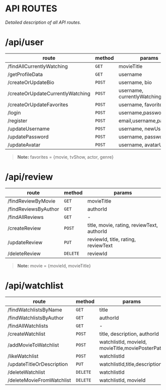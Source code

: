 # API ROUTES
*Detailed description of all API routes.*

# /api/user

|route           |method    |params                   |
|----------------|----------|-----------------------------|
|/findAllCurrentlyWatching|`GET`    |movieTitle|
|/getProfileData |`GET`     |username|
|/createOrUpdateBio|`POST`    |username, bio|
|/createOrUpdateCurrentlyWatching|`POST`    |username, currentlyWatching|
|/createOrUpdateFavorites|`POST`    |username, favorites|
|/login          |`POST`    |username,password         |
|/register       |`POST`    |email,username,password      |
|/updateUsername |`POST`    |username, newUsername|
|/updatePassword |`POST`    |username, password|
|/updateAvatar   |`POST`    |username, avatarURL|
> **Note:** favorites = {movie, tvShow, actor, genre}


# /api/review

|route           |method    |params                   |
|----------------|----------|-----------------------------|
|/findReviewByMovie|`GET`    |movieTitle         |
|/findReviewsByAuthor|`GET`    |authorId|
|/findAllReviews|`GET`    | - |
|/createReview   |`POST`    |title, movie, rating, reviewText, authorId      |
|/updateReview|`PUT`    |reviewId, title, rating, reviewText|
|/deleteReview|`DELETE`    |reviewId|
> **Note:** movie = {movieId, movieTitle}



# /api/watchlist

|route           |method    |params                   |
|----------------|----------|-----------------------------|
|/findWatchlistsByName|`GET`    |title|
|/findWatchlistsByAuthor|`GET`    |authorId|
|/findAllWatchlists|`GET`    | - |
|/createWatchlist   |`POST`    |title, description, authorId      |
|/addMovieToWatchlist|`POST`    |watchlistId, movieId, movieTitle,moviePosterPath|
|/likeWatchlist|`POST`    |watchlistId|
|/updateTitleOrDescription|`PUT`    |watchlistId,title,description|
|/deleteWatchlist|`DELETE`    | watchlistId |
|/deleteMovieFromWatchlist|`DELETE`    | watchlistId, movieId |
